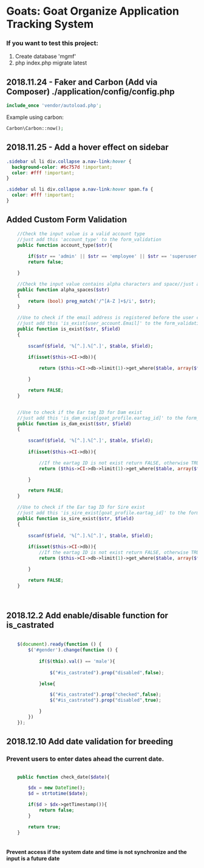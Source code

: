 # Goats: Goat Organize Application Tracking System

### If you want to test this project: 
1. Create database 'mgmf'
2. php index.php migrate latest



## 2018.11.24 - Faker and Carbon (Add via Composer) ./application/config/config.php

```php
include_once 'vendor/autoload.php';
```
Example using carbon:

```php
Carbon\Carbon::now();
```
## 2018.11.25 - Add a hover effect on sidebar

```css
.sidebar ul li div.collapse a.nav-link:hover {
  background-color: #6c757d !important;
  color: #fff !important;
}

.sidebar ul li div.collapse a.nav-link:hover span.fa {
  color: #fff !important;
}
```


## Added Custom Form Validation
```php
	//Check the input value is a valid account type
	//just add this 'account_type' to the form_validation
	public function account_type($str){
		
		if($str == 'admin' || $str == 'employee' || $str == 'superuser') return true;
		return false;

	}

	//Check the input value contains alpha characters and space//just add this 'alpha_spaces' to the form_validation
	public function alpha_spaces($str)
	{
		return (bool) preg_match('/^[A-Z ]+$/i', $str);
	}

	//Use to check if the email address is registered before the user can forgot password
	//just add this 'is_exist[user_account.Email]' to the form_validation
	public function is_exist($str, $field)
	{
		
		sscanf($field, '%[^.].%[^.]', $table, $field);
		
		if(isset($this->CI->db)){

			return ($this->CI->db->limit(1)->get_where($table, array($field => $str))->num_rows() === 0 ? FALSE : TRUE);

		}

		return FALSE;
	}


	//Use to check if the Ear tag ID for Dam exist
	//just add this 'is_dam_exist[goat_profile.eartag_id]' to the form_validation
	public function is_dam_exist($str, $field)
	{
		
		sscanf($field, '%[^.].%[^.]', $table, $field);
		
		if(isset($this->CI->db)){

			//If the eartag ID is not exist return FALSE, otherwise TRUE
			return ($this->CI->db->limit(1)->get_where($table, array($field => $str,"gender" => "female"))->num_rows() === 0 ? FALSE : TRUE);

		}

		return FALSE;
	}	

	//Use to check if the Ear tag ID for Sire exist
	//just add this 'is_sire_exist[goat_profile.eartag_id]' to the form_validation
	public function is_sire_exist($str, $field)
	{
		
		sscanf($field, '%[^.].%[^.]', $table, $field);
		
		if(isset($this->CI->db)){
			//If the eartag ID is not exist return FALSE, otherwise TRUE
			return ($this->CI->db->limit(1)->get_where($table, array($field => $str,"gender" => "male"))->num_rows() === 0 ? FALSE : TRUE);

		}

		return FALSE;
	}	




```

## 2018.12.2 Add enable/disable function for is_castrated

```javascript

	$(document).ready(function () {
		$('#gender').change(function () {
			
			if($(this).val() == 'male'){
				
				$("#is_castrated").prop("disabled",false);

			}else{

				$("#is_castrated").prop("checked",false);
				$("#is_castrated").prop("disabled",true);

			}
		})
	});

```

## 2018.12.10 Add date validation for breeding
### Prevent users to enter dates ahead the current date. 
```php

	public function check_date($date){

		$dx = new DateTime();
		$d = strtotime($date);

		if($d > $dx->getTimestamp()){
			return false;
		}

		return true;
	}
	

```

#### Prevent access if the system date and time is not synchronize and the input is a future date